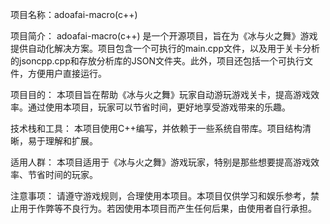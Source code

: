项目名称：adoafai-macro(c++)

项目简介： adoafai-macro(c++) 是一个开源项目，旨在为《冰与火之舞》游戏提供自动化解决方案。项目包含一个可执行的main.cpp文件，以及用于关卡分析的jsoncpp.cpp和存放分析库的JSON文件夹。此外，项目还包括一个可执行文件，方便用户直接运行。

项目目的： 本项目旨在帮助《冰与火之舞》玩家自动游玩游戏关卡，提高游戏效率。通过使用本项目，玩家可以节省时间，更好地享受游戏带来的乐趣。

技术栈和工具： 本项目使用C++编写，并依赖于一些系统自带库。项目结构清晰，易于理解和扩展。

适用人群： 本项目适用于《冰与火之舞》游戏玩家，特别是那些想要提高游戏效率、节省时间的玩家。

注意事项： 请遵守游戏规则，合理使用本项目。本项目仅供学习和娱乐参考，禁止用于作弊等不良行为。若因使用本项目而产生任何后果，由使用者自行承担。
